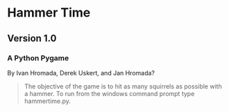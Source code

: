 Hammer Time
===========
Version 1.0
-----------
### A Python Pygame

By Ivan Hromada, Derek Uskert, and Jan Hromada? 

>The objective of the game is to hit as many squirrels as possible with a hammer. To run from the windows command prompt type hammertime.py.
